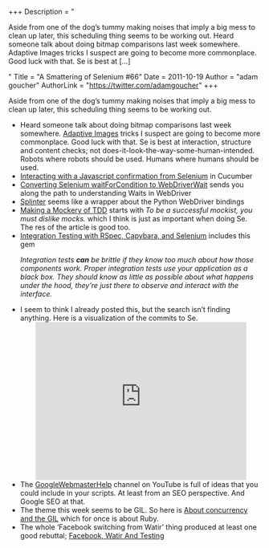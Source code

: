 +++
Description = "<p>Aside from one of the dog’s tummy making noises that imply a big mess to clean up later, this scheduling thing seems to be working out. Heard someone talk about doing bitmap comparisons last week somewhere. Adaptive Images tricks I suspect are going to become more commonplace. Good luck with that. Se is best at […]</p>"
Title = "A Smattering of Selenium #66"
Date = 2011-10-19
Author = "adam goucher"
AuthorLink = "https://twitter.com/adamgoucher"
+++

<p>Aside from one of the dog&#8217;s tummy making noises that imply a big mess to clean up later, this scheduling thing seems to be working out.</p>
<ul>
<li>Heard someone talk about doing bitmap comparisons last week somewhere. <a href="http://adaptive-images.com/">Adaptive Images</a> tricks I suspect are going to become more commonplace. Good luck with that. Se is best at interaction, structure and content checks; not does-it-look-the-way-some-human-intended. Robots where robots should be used. Humans where humans should be used.</li>
<li><a href="http://robots.thoughtbot.com/post/9929935317/interacting-with-a-javascript-confirmation-from">Interacting with a Javascript confirmation from Selenium</a> in Cucumber</li>
<li><a href="http://www.tarnowski.se/2011/09/11/converting-selenium-waitforcondition-to-webdriverwait/">Converting Selenium waitForCondition to WebDriverWait</a> sends you along the path to understanding Waits in WebDriver</li>
<li><a href="http://splinter.cobrateam.info/">Splinter</a> seems like a wrapper about the Python WebDriver bindings</li>
<li><a href="http://avdi.org/devblog/2011/09/06/making-a-mockery-of-tdd/">Making a Mockery of TDD</a> starts with <i>To be a successful mockist, you must dislike mocks.</i> which I think is just as important when doing Se. The res of the article is good too.</li>
<li><a href="http://jumpstartlab.com/resources/testing-ruby/integration-testing-with-rspec-capybara-and-selenium/">Integration Testing with RSpec, Capybara, and Selenium</a> includes this gem
<p><i>Integration tests <b>can</b> be brittle if they know too much about how those components work. Proper integration tests use your application as a black box. They should know as little as possible about what happens under the hood, they’re just there to observe and interact with the interface.</i></p>
</li>
<li>I seem to think I already posted this, but the search isn&#8217;t finding anything. Here is a visualization of the commits to Se.<br />
    <span class="embed-youtube" style="text-align:center; display: block;"><iframe class='youtube-player' type='text/html' width='420' height='315' src='https://www.youtube.com/embed/OFTpOO1cxEw?version=3&#038;rel=1&#038;fs=1&#038;autohide=2&#038;showsearch=0&#038;showinfo=1&#038;iv_load_policy=1&#038;wmode=transparent' allowfullscreen='true' style='border:0;'></iframe></span></li>
<li>The <a href="http://www.youtube.com/user/GoogleWebmasterHelp">GoogleWebmasterHelp</a> channel on YouTube is full of ideas that you could include in your scripts. At least from an SEO perspective. And Google SEO at that.</li>
<li>The theme this week seems to be GIL. So here is <a href="http://merbist.com/2011/10/03/about-concurrency-and-the-gil/">About concurrency and the GIL</a> which for once is about Ruby.</li>
<li>The whole &#8216;Facebook switching from Watir&#8217; thing produced at least one good rebuttal; <a href="http://itreallymatters.net/post/10991877834/facebook-watir-and-testing">Facebook, Watir And Testing</a></li>
</ul>

